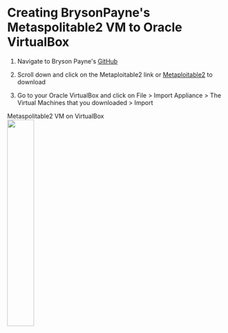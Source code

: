 # Creating BrysonPayne's Metaspolitable2 VM to Oracle VirtualBox 

1. Navigate to Bryson Payne's [GitHub](https://github.com/brysonpayne/ethical-hacking)

2. Scroll down and click on the Metaploitable2 link or [Metaploitable2](https://bit.ly/3elka1W) to download

3. Go to your Oracle VirtualBox and click on File > Import Appliance > The Virtual Machines that you downloaded > Import

<p align="left">
Metaspolitable2 VM on VirtualBox <br/>
<img src="https://i.imgur.com/hCMmdnD.png" height="35%" width="35%" alt=""/>
<br />
